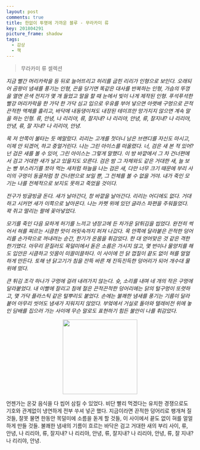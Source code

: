 ```yaml
---
layout: post
comments: true
title: 한없이 투명에 가까운 블루 - 무라카미 류
key: 201804291
picture_frame: shadow
tags:
  - 감상
  - 책
---
```


> 무라카미 류 셀렉션

*지금 빨간 머리카락을 등 뒤로 늘어뜨리고 허리를 굽힌 리리가 인형으로 보인다.* <!--more-->*오래되어 곰팡이 냄새를 풍기는 인형, 끈을 당기면 똑같은 대사를 반복하는 인형, 가슴의 뚜껑을 열면 은색 전지가 몇 개 들었고 말을 할 때 눈에서 빛이 나게 제작된 인형. 푸석푸석한 빨강 머리카락을 한 가닥 한 가닥 심고 입으로 우유를 부어 넣으면 아랫배 구멍으로 끈적끈적한 액체를 흘리고, 바닥에 내동댕이쳐도 내장된 테이프만 망가지지 않으면 계속 말을 하는 인형. 류, 안녕, 나 리리야, 류, 잘지내? 나 리리야, 안녕, 류, 잘지내? 나 리리야, 안녕, 류, 잘 지내? 나 리리야, 안녕.*

*목 저 안쪽이 불타는 듯 메말랐다. 리리는 고개를 젓더니 남은 브랜디를 자신도 마시고, 이제 안 되겠어, 하고 중얼거린다. 나는 그린 아이스를 떠올렸다. 너, 검은 새 본 적 있어? 넌 검은 새를 볼 수 있어, 그린 아이스는 그렇게 말했다. 이 방 바깥에서 그 차 건너편에서 검고 거대한 새가 날고 있을지도 모른다. 검은 밤 그 자체와도 같은 거대한 새, 늘 보는 빵 부스러기를 쪼아 먹는 새처럼 하늘을 나는 검은 새, 다만 너무 크기 때문에 부리 사이의 구멍이 동굴처럼 창 건너편으로 보일 뿐, 그 전체를 볼 수 없을 거야. 내가 죽인 모기는 나를 전체적으로 보지도 못하고 죽었을 것이다.*

*전구가 빙글빙글 돈다. 새가 날아간다, 창 바깥을 날아간다. 리리는 어디에도 없다. 거대하고 시커먼 새가 이쪽으로 날아온다. 나는 카펫 위에 있던 글라스 파편을 주워들었다. 꽉 쥐고 떨리는 팔에 꽂아넣었다.*

*모기를 죽인 다음 묘하게 허기를 느끼고 냉장고에 든 차가운 닭튀김을 씹었다. 완전히 썩어서 혀를 찌르는 시큼한 맛이 머릿속까지 퍼져 나갔다. 목 안쪽에 달라붙은 끈적한 덩어리를 손가락으로 꺼내려는 순간, 한기가 온몸을 휘감았다. 한 대 얻어맞은 것 같은 격한 한기였다. 아무리 문질러도 목덜미에서 돋은 소름은 가시지 않고, 몇 번이나 물양치를 해도 입안은 시큼하고 잇몸이 미끌미끌하다. 이 사이에 낀 닭 껍질이 끝도 없이 혀를 얼얼하게 만든다. 토해 낸 닭고기가 침을 잔뜩 바른 채 진득진득한 덩어리가 되어 개수대 물 위에 떴다.*

*큰 튀김 조각 하나가 구멍에 걸려 내려가지 않는다. 슛, 소리를 내며 네 개의 작은 구멍에 달라붙었다. 내 이빨에 잘리고 침에 절은 끈적끈적한 덩어리에는 닭의 털구멍이 또렷하고, 몇 가닥 플라스틱 같은 털뿌리도 붙었다. 손에는 불쾌한 냄새를 풍기는 기름이 달라붙어 아무리 씻어도 냄새가 지워지지 않았다. 부엌에서 거실로 돌아와 텔레비전 위에 놓인 담배를 집으러 가는 사이에 무슨 말로도 표현하기 힘든 불안이 나를 휘감았다.*

<p style="text-align:center"><img src="https://raw.githubusercontent.com/q0115643/my_blog/master/images/book-cover/Almost-Transparent-Blue.png" width="200" height="200" /></p>

언젠가는 온갖 음식을 다 씹어 삼킬 수 있었다. 비단 빨리 먹겠다는 유치한 경쟁으로도 기호와 관계없이 냉연하게 전부 쑤셔 넣곤 했다. 지금이라면 끈적한 덩어리로 팽개쳐 질 것들, 잘못 물면 한동안 목덜미에 소름을 돋게 할 것들, 이 사이에서 끝도 없이 혀를 얼얼하게 만들 것들. 불쾌한 냄새의 기름이 흐르는 바닥은 검고 거대한 새의 부리 사이, 류, 안녕, 나 리리야, 류, 잘지내? 나 리리야, 안녕, 류, 잘지내? 나 리리야, 안녕, 류, 잘 지내? 나 리리야, 안녕.
